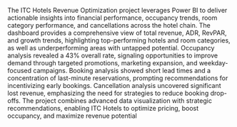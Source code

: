 The ITC Hotels Revenue Optimization project leverages Power BI to deliver actionable insights into financial performance, occupancy trends, room category performance, and cancellations across the hotel chain. The dashboard provides a comprehensive view of total revenue, ADR, RevPAR, and growth trends, highlighting top-performing hotels and room categories, as well as underperforming areas with untapped potential. Occupancy analysis revealed a 43% overall rate, signaling opportunities to improve demand through targeted promotions, marketing expansion, and weekday-focused campaigns. Booking analysis showed short lead times and a concentration of last-minute reservations, prompting recommendations for incentivizing early bookings. Cancellation analysis uncovered significant lost revenue, emphasizing the need for strategies to reduce booking drop-offs. The project combines advanced data visualization with strategic recommendations, enabling ITC Hotels to optimize pricing, boost occupancy, and maximize revenue potential
